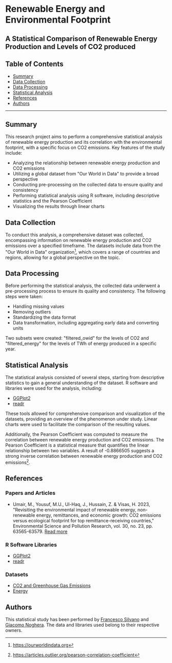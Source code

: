 # Renewable Energy and Environmental Footprint

## A Statistical Comparison of Renewable Energy Production and Levels of CO2 produced



## Table of Contents
- [Summary](#summary)
- [Data Collection](#data-collection)
- [Data Processing](#data-processing)
- [Statistical Analysis](#statistical-analysis)
- [References](#references)
- [Authors](#authors)

---

## Summary

This research project aims to perform a comprehensive statistical analysis of renewable energy production and its correlation with the environmental footprint, with a specific focus on CO2 emissions. Key features of the study include:

- Analyzing the relationship between renewable energy production and CO2 emissions
- Utilizing a global dataset from "Our World in Data" to provide a broad perspective
- Conducting pre-processing on the collected data to ensure quality and consistency
- Performing statistical analysis using R software, including descriptive statistics and the Pearson Coefficient
- Visualizing the results through linear charts


## Data Collection

To conduct this analysis, a comprehensive dataset was collected, encompassing information on renewable energy production and CO2 emissions over a specified timeframe. The datasets include data from the "Our World in Data" organization[^1], which covers a range of countries and regions, allowing for a global perspective on the topic.

## Data Processing

Before performing the statistical analysis, the collected data underwent a pre-processing process to ensure its quality and consistency. The following steps were taken:

- Handling missing values
- Removing outliers
- Standardizing the data format
- Data transformation, including aggregating early data and converting units

Two subsets were created: "filtered_owid" for the levels of CO2 and "filtered_energy" for the levels of TWh of energy produced in a specific year.

## Statistical Analysis

The statistical analysis consisted of several steps, starting from descriptive statistics to gain a general understanding of the dataset. R software and libraries were used for the analysis, including:

- [GGPlot2](https://ggplot2.tidyverse.org/index.html)
- [readr](https://cran.r-project.org/web/packages/readr/index.html)

These tools allowed for comprehensive comparison and visualization of the datasets, providing an overview of the phenomenon under study. Linear charts were used to facilitate the comparison of the resulting values.

Additionally, the Pearson Coefficient was computed to measure the correlation between renewable energy production and CO2 emissions. The Pearson Coefficient is a statistical measure that quantifies the linear relationship between two variables. A result of -0.8866505 suggests a strong inverse correlation between renewable energy production and CO2 emissions[^2].

## References

### Papers and Articles

- Umair, M., Yousuf, M.U., Ul-Haq, J., Hussain, Z. & Visas, H. 2023, "Revisiting the environmental impact of renewable energy, non-renewable energy, remittances, and economic growth: CO2 emissions versus ecological footprint for top remittance-receiving countries," Environmental Science and Pollution Research, vol. 30, no. 23, pp. 63565-63579. [Read more](https://www.scopus.com/record/display.uri?eid=2-s2.0-85152668236&origin=resultslist&sort=plf-f&src=s&st1=renewables+AND+environmental+AND+footprint+AND+co2&sid=ab56510ac157cbb6850df078fbff0eae&sot=b&sdt=b&sl=65&s=TITLE-ABS-KEY%28renewables+AND+environmental+AND+footprint+AND+co2%29&relpos=13&citeCnt=0&searchTerm=)

### R Software Libraries

- [GGPlot2](https://ggplot2.tidyverse.org/index.html)
- [readr](https://cran.r-project.org/web/packages/readr/index.html)

### Datasets

- [CO2 and Greenhouse Gas Emissions](https://ourworldindata.org/co2-and-greenhouse-gas-emissions)
- [Energy](https://ourworldindata.org/energy)

## Authors

This statistical study has been performed by [Francesco Silvano](https://github.com/francescosilvano) and [Giacomo Noghera](https://github.com/giacomonoghera). The data and libraries used belong to their respective owners.

[^1]: https://ourworldindata.org
[^2]: https://articles.outlier.org/pearson-correlation-coefficient
